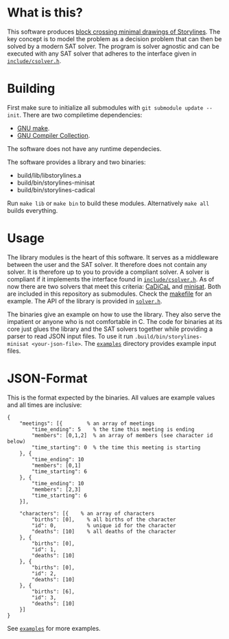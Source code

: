 What is this?
=============

This software produces [block crossing minimal drawings of Storylines](https://link.springer.com/chapter/10.1007/978-3-319-73915-1_29).
The key concept is to model the problem as a decision problem that can then be solved
by a modern SAT solver. The program is solver agnostic and can be executed with any SAT solver
that adheres to the interface given in [`include/csolver.h`](include/csolver.h).

Building
========

First make sure to initialize all submodules with `git submodule update --init`.
There are two compiletime dependencies:
- [GNU make](https://www.gnu.org/software/make/).
- [GNU Compiler Collection](https://www.gnu.org/software/gcc/).

The software does not have any runtime dependecies.

The software provides a library and two binaries:
- build/lib/libstorylines.a
- build/bin/storylines-minisat
- build/bin/storylines-cadical

Run `make lib` or `make bin` to build these modules.
Alternatively `make all` builds everything.

Usage
=====

The library modules is the heart of this software. It serves as a middleware
between the user and the SAT solver. It therefore does not contain any solver.
It is therefore up to you to provide a compliant solver. A solver is compliant if
it implements the interface found in [`include/csolver.h`](include/csolver.h).
As of now there are two solvers that meet this criteria:
[CaDiCaL](https://github.com/acreter/cadical) and
[minisat](https://github.com/acreter/minisat). Both are included in this repository as
submodules. Check the [makefile](makefile) for an example.
The API of the library is provided in [`solver.h`](solver.h).

The binaries give an example on how to use the library. They also serve the impatient
or anyone who is not comfortable in C. The code for binaries at its core just
glues the library and the SAT solvers together while providing a parser to read JSON
input files. To use it run `.build/bin/storylines-minisat <your-json-file>`.
The [`examples`](examples) directory provides example input files.

JSON-Format
=======

This is the format expected by the binaries. All values are example values
and all times are inclusive:

```
{
	"meetings": [{        % an array of meetings
		"time_ending": 5    % the time this meeting is ending
		"members": [0,1,2]  % an array of members (see character id below)
		"time_starting": 0  % the time this meeting is starting
	}, {
		"time_ending": 10
		"members": [0,1]
		"time_starting": 6
	}, {
		"time_ending": 10
		"members": [2,3]
		"time_starting": 6
	}],

	"characters": [{    % an array of characters
		"births": [0],    % all births of the character
		"id": 0,          % unique id for the character
		"deaths": [10]    % all deaths of the character
	}, {
		"births": [0],
		"id": 1,
		"deaths": [10]
	}, {
		"births": [0],
		"id": 2,
		"deaths": [10]
	}, {
		"births": [6],
		"id": 3,
		"deaths": [10]
	}]
}
```

See [`examples`](examples) for more examples.
